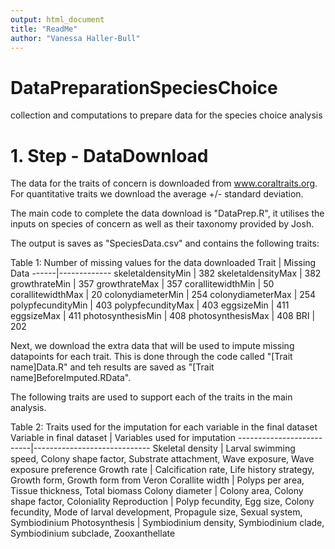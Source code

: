 ```yaml
---
output: html_document
title: "ReadMe"
author: "Vanessa Haller-Bull"
---
```



# DataPreparationSpeciesChoice
collection and computations to prepare data for the species choice analysis


# 1. Step - DataDownload

The data for the traits of concern is downloaded from www.coraltraits.org. For quantitative traits we download the average +/- standard deviation. 

The main code to complete the data download is "DataPrep.R", it utilises the inputs on species of concern as well as their taxonomy provided by Josh.

The output is saves as "SpeciesData.csv" and contains the following traits:

Table 1: Number of missing values for the data downloaded 
Trait | Missing Data
------|-------------
skeletaldensityMin | 382
skeletaldensityMax | 382
growthrateMin | 357
growthrateMax | 357
corallitewidthMin | 50
corallitewidthMax | 20
colonydiameterMin | 254
colonydiameterMax | 254
polypfecundityMin | 403
polypfecundityMax | 403
eggsizeMin | 411
eggsizeMax | 411
photosynthesisMin | 408
photosynthesisMax | 408
BRI | 202

Next, we download the extra data that will be used to impute missing datapoints for each trait. This is done through the code called "[Trait name]Data.R" and teh results are saved as "[Trait name]BeforeImputed.RData".

The following traits are used to support each of the traits in the main analysis.

Table 2: Traits used for the imputation for each variable in the final dataset
Variable in final dataset | Variables used for imputation
--------------------------|-----------------------------
Skeletal density | Larval swimming speed, Colony shape factor, Substrate attachment, Wave exposure, Wave exposure preference
Growth rate | Calcification rate, Life history strategy, Growth form, Growth form from Veron
Corallite width	 | Polyps per area, Tissue thickness, Total biomass
Colony diameter	 | Colony area, Colony shape factor, Coloniality
Reproduction	   | Polyp fecundity, Egg size, Colony fecundity, Mode of larval development, Propagule size, Sexual system, Symbiodinium
Photosynthesis	 | Symbiodinium density, Symbiodinium clade, Symbiodinium subclade, Zooxanthellate



